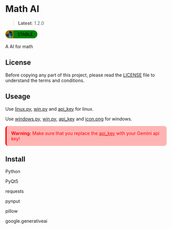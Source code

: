 # Math AI

> **Latest**: 1.2.0

[<img alt="Status" src="https://raw.githubusercontent.com/Orbinuity/.github/main/status/stable.png" width="100" height="25">](https://orbinuity.github.io/statusIcons)

A AI for math

## License

Before copying any part of this project, please read the [LICENSE](./LICENSE) file to understand the terms and conditions.

## Useage

Use [linux.py](./linux.py), [win.py](./win.py) and [api_key](./api_key) for linux.

Use [windows.py](./windows.py), [win.py](./win.py), [api_key](./api_key) and [icon.png](./icon.png) for windows.

<div style="border-left: 4px solid red; background-color:rgb(255, 180, 180); padding: 1em; border-radius: 8px; margin: 1em 0; color: red;">
  <strong>Warning:</strong> Make sure that you replace the <a href="./api_key"><u style="color: red;">api_key</u></a> with your Gemini api key!
</div>

## Install

Python

PyQt5

requests

pynput

pillow

google.generativeai